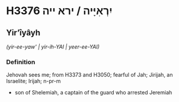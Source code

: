 # H3376 יִרְאִיָּיה / ירא ייה

## Yirʼîyâyh

_(yir-ee-yaw' | yir-ih-YAI | yeer-ee-YAI)_

### Definition

Jehovah sees me; from H3373 and H3050; fearful of Jah; Jirijah, an Israelite; Irijah; n-pr-m

- son of Shelemiah, a captain of the guard who arrested Jeremiah
